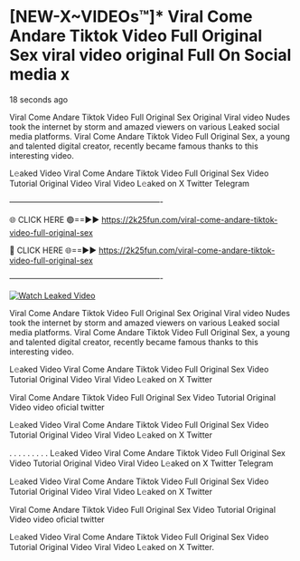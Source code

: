 # [NEW-X~VIDEOs™]* Viral Come Andare Tiktok Video Full Original Sex viral video original Full On Social media x

18 seconds ago

Viral Come Andare Tiktok Video Full Original Sex Original Viral video Nudes took the internet by storm and amazed viewers on various Leaked social media platforms. Viral Come Andare Tiktok Video Full Original Sex, a young and talented digital creator, recently became famous thanks to this interesting video.

L𝚎aked Video Viral Come Andare Tiktok Video Full Original Sex Video Tutorial Original Video Viral Video L𝚎aked on X Twitter Telegram

———————————————————-

🌐 CLICK HERE 🟢==►► https://2k25fun.com/viral-come-andare-tiktok-video-full-original-sex

🔴 CLICK HERE 🌐==►► https://2k25fun.com/viral-come-andare-tiktok-video-full-original-sex

———————————————————-

[![Watch Leaked Video](https://miro.medium.com/v2/resize:fit:828/format:webp/1*cilzJN44JGOrTw9NJCrNHA.gif "Watch Leaked Video")](https://2k25fun.com/viral-come-andare-tiktok-video-full-original-sex)

Viral Come Andare Tiktok Video Full Original Sex Original Viral video Nudes took the internet by storm and amazed viewers on various Leaked social media platforms. Viral Come Andare Tiktok Video Full Original Sex, a young and talented digital creator, recently became famous thanks to this interesting video.

L𝚎aked Video Viral Come Andare Tiktok Video Full Original Sex Video Tutorial Original Video Viral Video L𝚎aked on X Twitter

Viral Come Andare Tiktok Video Full Original Sex Video Tutorial Original Video video oficial twitter

L𝚎aked Video Viral Come Andare Tiktok Video Full Original Sex Video Tutorial Original Video Viral Video L𝚎aked on X Twitter

. . . . . . . . . L𝚎aked Video Viral Come Andare Tiktok Video Full Original Sex Video Tutorial Original Video Viral Video L𝚎aked on X Twitter Telegram

L𝚎aked Video Viral Come Andare Tiktok Video Full Original Sex Video Tutorial Original Video Viral Video L𝚎aked on X Twitter

Viral Come Andare Tiktok Video Full Original Sex Video Tutorial Original Video video oficial twitter

L𝚎aked Video Viral Come Andare Tiktok Video Full Original Sex Video Tutorial Original Video Viral Video L𝚎aked on X Twitter.
